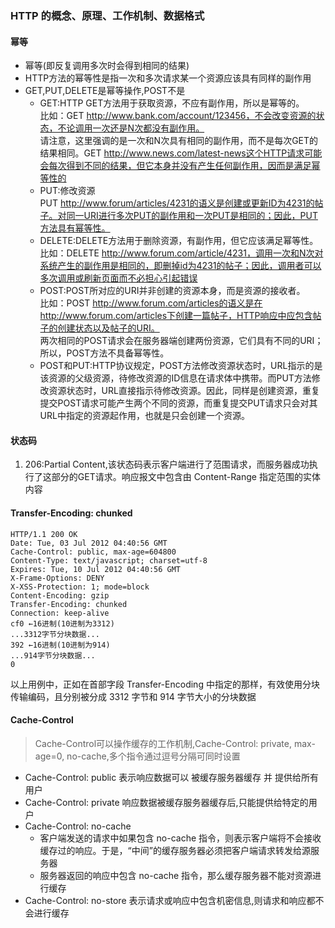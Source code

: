 ### HTTP 的概念、原理、工作机制、数据格式

#### 幂等
- 幂等(即反复调用多次时会得到相同的结果)
- HTTP方法的幂等性是指一次和多次请求某一个资源应该具有同样的副作用
- GET,PUT,DELETE是幂等操作,POST不是
  - GET:HTTP GET方法用于获取资源，不应有副作用，所以是幂等的。<br>比如：GET http://www.bank.com/account/123456，不会改变资源的状态，不论调用一次还是N次都没有副作用。<br/>请注意，这里强调的是一次和N次具有相同的副作用，而不是每次GET的结果相同。GET http://www.news.com/latest-news这个HTTP请求可能会每次得到不同的结果，但它本身并没有产生任何副作用，因而是满足幂等性的
  - PUT:修改资源<br/>PUT http://www.forum/articles/4231的语义是创建或更新ID为4231的帖子。对同一URI进行多次PUT的副作用和一次PUT是相同的；因此，PUT方法具有幂等性。
  - DELETE:DELETE方法用于删除资源，有副作用，但它应该满足幂等性。<br/>比如：DELETE http://www.forum.com/article/4231，调用一次和N次对系统产生的副作用是相同的，即删掉id为4231的帖子；因此，调用者可以多次调用或刷新页面而不必担心引起错误
  - POST:POST所对应的URI并非创建的资源本身，而是资源的接收者。<br/>比如：POST http://www.forum.com/articles的语义是在http://www.forum.com/articles下创建一篇帖子，HTTP响应中应包含帖子的创建状态以及帖子的URI。<br/>两次相同的POST请求会在服务器端创建两份资源，它们具有不同的URI；所以，POST方法不具备幂等性。
  - POST和PUT:HTTP协议规定，POST方法修改资源状态时，URL指示的是该资源的父级资源，待修改资源的ID信息在请求体中携带。而PUT方法修改资源状态时，URL直接指示待修改资源。因此，同样是创建资源，重复提交POST请求可能产生两个不同的资源，而重复提交PUT请求只会对其URL中指定的资源起作用，也就是只会创建一个资源。

#### 状态码
1. 206:Partial Content,该状态码表示客户端进行了范围请求，而服务器成功执行了这部分的GET请求。响应报文中包含由 Content-Range 指定范围的实体内容

#### Transfer-Encoding: chunked
````
HTTP/1.1 200 OK
Date: Tue, 03 Jul 2012 04:40:56 GMT
Cache-Control: public, max-age=604800
Content-Type: text/javascript; charset=utf-8
Expires: Tue, 10 Jul 2012 04:40:56 GMT
X-Frame-Options: DENY
X-XSS-Protection: 1; mode=block
Content-Encoding: gzip
Transfer-Encoding: chunked
Connection: keep-alive
cf0 ←16进制(10进制为3312)
...3312字节分块数据...
392 ←16进制(10进制为914)
...914字节分块数据...
0
````
以上用例中，正如在首部字段 Transfer-Encoding 中指定的那样，有效使用分块传输编码，且分别被分成 3312 字节和 914 字节大小的分块数据

####  Cache-Control
> Cache-Control可以操作缓存的工作机制,Cache-Control: private, max-age=0, no-cache,多个指令通过逗号分隔可同时设置
- Cache-Control: public 表示响应数据可以 被缓存服务器缓存 并 提供给所有用户
- Cache-Control: private 响应数据被缓存服务器缓存后,只能提供给特定的用户
- Cache-Control: no-cache
  - 客户端发送的请求中如果包含 no-cache 指令，则表示客户端将不会接收缓存过的响应。于是，“中间”的缓存服务器必须把客户端请求转发给源服务器
  - 服务器返回的响应中包含 no-cache 指令，那么缓存服务器不能对资源进行缓存
- Cache-Control: no-store 表示请求或响应中包含机密信息,则请求和响应都不会进行缓存
